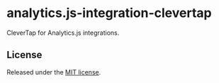 # analytics.js-integration-clevertap

CleverTap for Analytics.js integrations.

## License

Released under the [MIT license](LICENSE).
